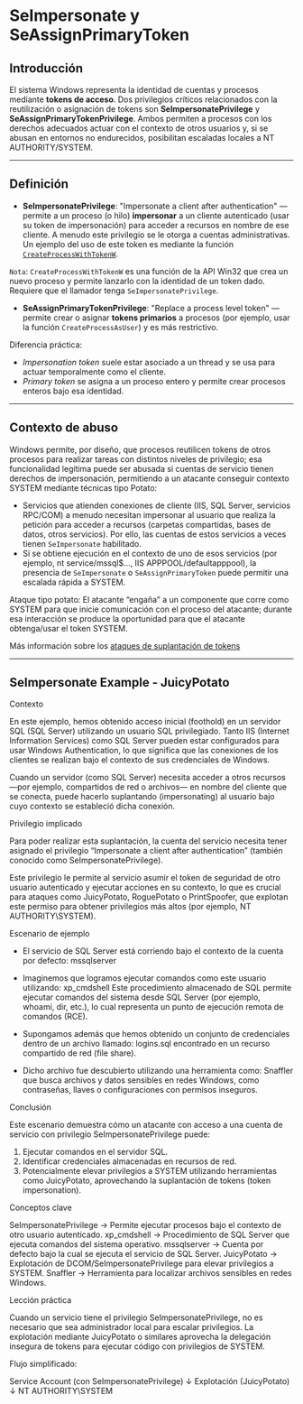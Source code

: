 # SeImpersonate y SeAssignPrimaryToken

## Introducción

El sistema Windows representa la identidad de cuentas y procesos mediante **tokens de acceso**. Dos privilegios críticos relacionados con la reutilización o asignación de tokens son **SeImpersonatePrivilege** y **SeAssignPrimaryTokenPrivilege**. Ambos permiten a procesos con los derechos adecuados actuar con el contexto de otros usuarios y, si se abusan en entornos no endurecidos, posibilitan escaladas locales a NT AUTHORITY/SYSTEM.

---

## Definición

* **SeImpersonatePrivilege**: "Impersonate a client after authentication" — permite a un proceso (o hilo) **impersonar** a un cliente autenticado (usar su token de impersonación) para acceder a recursos en nombre de ese cliente. A menudo este privilegio se le otorga a cuentas administrativas. Un ejemplo del uso de este token es mediante la función [`CreateProcessWithTokenW`](https://learn.microsoft.com/en-us/windows/win32/api/winbase/nf-winbase-createprocesswithtokenw).

`Nota`: `CreateProcessWithTokenW` es una función de la API Win32 que crea un nuevo proceso y permite lanzarlo con la identidad de un token dado. Requiere que el llamador tenga `SeImpersonatePrivilege`.  

* **SeAssignPrimaryTokenPrivilege**: "Replace a process level token" — permite crear o asignar **tokens primarios** a procesos (por ejemplo, usar la función `CreateProcessAsUser`) y es más restrictivo.

Diferencia práctica:

* *Impersonation token* suele estar asociado a un thread y se usa para actuar temporalmente como el cliente.
* *Primary token* se asigna a un proceso entero y permite crear procesos enteros bajo esa identidad.

---

## Contexto de abuso

Windows permite, por diseño, que procesos reutilicen tokens de otros procesos para realizar tareas con distintos niveles de privilegio; esa funcionalidad legítima puede ser abusada si cuentas de servicio tienen derechos de impersonación, permitiendo a un atacante conseguir contexto SYSTEM mediante técnicas tipo Potato:

* Servicios que atienden conexiones de cliente (IIS, SQL Server, servicios RPC/COM) a menudo necesitan impersonar al usuario que realiza la petición para acceder a recursos (carpetas compartidas, bases de datos, otros servicios). Por ello, las cuentas de estos servicios a veces tienen `SeImpersonate` habilitado.
* Si se obtiene ejecución en el contexto de uno de esos servicios (por ejemplo, nt service/mssql$..., IIS APPPOOL/defaultapppool), la presencia de `SeImpersonate` o `SeAssignPrimaryToken` puede permitir una escalada rápida a SYSTEM.

Ataque tipo potato:
El atacante “engaña” a un componente que corre como SYSTEM para que inicie comunicación con el proceso del atacante; durante esa interacción se produce la oportunidad para que el atacante obtenga/usar el token SYSTEM.

Más información sobre los [ataques de suplantación de tokens](https://github.com/hatRiot/token-priv/blob/master/abusing_token_eop_1.0.txt)

---

## SeImpersonate Example - JuicyPotato

Contexto

En este ejemplo, hemos obtenido acceso inicial (foothold) en un servidor SQL (SQL Server) utilizando un usuario SQL privilegiado.
Tanto IIS (Internet Information Services) como SQL Server pueden estar configurados para usar Windows Authentication, lo que significa que las conexiones de los clientes se realizan bajo el contexto de sus credenciales de Windows.

Cuando un servidor (como SQL Server) necesita acceder a otros recursos —por ejemplo, compartidos de red o archivos— en nombre del cliente que se conecta, puede hacerlo suplantando (impersonating) al usuario bajo cuyo contexto se estableció dicha conexión.

Privilegio implicado

Para poder realizar esta suplantación, la cuenta del servicio necesita tener asignado el privilegio “Impersonate a client after authentication” (también conocido como SeImpersonatePrivilege).

Este privilegio le permite al servicio asumir el token de seguridad de otro usuario autenticado y ejecutar acciones en su contexto, lo que es crucial para ataques como JuicyPotato, RoguePotato o PrintSpoofer, que explotan este permiso para obtener privilegios más altos (por ejemplo, NT AUTHORITY\SYSTEM).

Escenario de ejemplo

* El servicio de SQL Server está corriendo bajo el contexto de la cuenta por defecto:
  mssqlserver

* Imaginemos que logramos ejecutar comandos como este usuario utilizando:
  xp_cmdshell
  Este procedimiento almacenado de SQL permite ejecutar comandos del sistema desde SQL Server (por ejemplo, whoami, dir, etc.), lo cual representa un punto de ejecución remota de comandos (RCE).

* Supongamos además que hemos obtenido un conjunto de credenciales dentro de un archivo llamado:
  logins.sql
  encontrado en un recurso compartido de red (file share).

* Dicho archivo fue descubierto utilizando una herramienta como:
  Snaffler
  que busca archivos y datos sensibles en redes Windows, como contraseñas, llaves o configuraciones con permisos inseguros.

Conclusión

Este escenario demuestra cómo un atacante con acceso a una cuenta de servicio con privilegio SeImpersonatePrivilege puede:

1. Ejecutar comandos en el servidor SQL.
2. Identificar credenciales almacenadas en recursos de red.
3. Potencialmente elevar privilegios a SYSTEM utilizando herramientas como JuicyPotato, aprovechando la suplantación de tokens (token impersonation).

Conceptos clave

SeImpersonatePrivilege → Permite ejecutar procesos bajo el contexto de otro usuario autenticado.
xp_cmdshell → Procedimiento de SQL Server que ejecuta comandos del sistema operativo.
mssqlserver → Cuenta por defecto bajo la cual se ejecuta el servicio de SQL Server.
JuicyPotato → Explotación de DCOM/SeImpersonatePrivilege para elevar privilegios a SYSTEM.
Snaffler → Herramienta para localizar archivos sensibles en redes Windows.

Lección práctica

Cuando un servicio tiene el privilegio SeImpersonatePrivilege, no es necesario que sea administrador local para escalar privilegios.
La explotación mediante JuicyPotato o similares aprovecha la delegación insegura de tokens para ejecutar código con privilegios de SYSTEM.

Flujo simplificado:

Service Account (con SeImpersonatePrivilege)
↓
Explotación (JuicyPotato)
↓
NT AUTHORITY\SYSTEM




